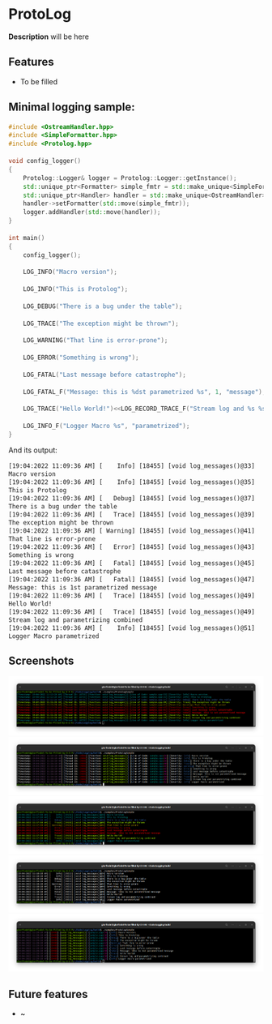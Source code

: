 # ProtoLog
**Description** will be here

## Features

 - To be filled
 
## Minimal logging sample:

```cpp
#include <OstreamHandler.hpp>
#include <SimpleFormatter.hpp>
#include <Protolog.hpp>

void config_logger()
{
    Protolog::Logger& logger = Protolog::Logger::getInstance();
    std::unique_ptr<Formatter> simple_fmtr = std::make_unique<SimpleFormatter>();
    std::unique_ptr<Handler> handler = std::make_unique<OstreamHandler>();
    handler->setFormatter(std::move(simple_fmtr));
    logger.addHandler(std::move(handler));
}

int main()
{
    config_logger();

    LOG_INFO("Macro version");
    
    LOG_INFO("This is Protolog");
    
    LOG_DEBUG("There is a bug under the table");
    
    LOG_TRACE("The exception might be thrown");
    
    LOG_WARNING("That line is error-prone");
    
    LOG_ERROR("Something is wrong");
    
    LOG_FATAL("Last message before catastrophe");
    
    LOG_FATAL_F("Message: this is %dst parametrized %s", 1, "message");
    
    LOG_TRACE("Hello World!")<<LOG_RECORD_TRACE_F("Stream log and %s %s", "parametrizing", "combined");
    
    LOG_INFO_F("Logger Macro %s", "parametrized");
}
```

And its output:

```
[19:04:2022 11:09:36 AM] [    Info] [18455] [void log_messages()@33] Macro version
[19:04:2022 11:09:36 AM] [    Info] [18455] [void log_messages()@35] This is Protolog
[19:04:2022 11:09:36 AM] [   Debug] [18455] [void log_messages()@37] There is a bug under the table
[19:04:2022 11:09:36 AM] [   Trace] [18455] [void log_messages()@39] The exception might be thrown
[19:04:2022 11:09:36 AM] [ Warning] [18455] [void log_messages()@41] That line is error-prone
[19:04:2022 11:09:36 AM] [   Error] [18455] [void log_messages()@43] Something is wrong
[19:04:2022 11:09:36 AM] [   Fatal] [18455] [void log_messages()@45] Last message before catastrophe
[19:04:2022 11:09:36 AM] [   Fatal] [18455] [void log_messages()@47] Message: this is 1st parametrized message
[19:04:2022 11:09:36 AM] [   Trace] [18455] [void log_messages()@49] Hello World!
[19:04:2022 11:09:36 AM] [   Trace] [18455] [void log_messages()@49] Stream log and parametrizing combined
[19:04:2022 11:09:36 AM] [    Info] [18455] [void log_messages()@51] Logger Macro parametrized
```

 
## Screenshots
<a href='https://raw.githubusercontent.com/MoriartyProfessor/ProtoLog/master/screenshots/screenshot1.png'><img src='https://raw.githubusercontent.com/MoriartyProfessor/ProtoLog/master/screenshots/screenshot1.png'></a>
<a href='https://raw.githubusercontent.com/MoriartyProfessor/ProtoLog/master/screenshots/screenshot2.png'><img src='https://raw.githubusercontent.com/MoriartyProfessor/ProtoLog/master/screenshots/screenshot2.png'></a>
<a href='https://raw.githubusercontent.com/MoriartyProfessor/ProtoLog/master/screenshots/screenshot3.png'><img src='https://raw.githubusercontent.com/MoriartyProfessor/ProtoLog/master/screenshots/screenshot3.png'></a>
<a href='https://raw.githubusercontent.com/MoriartyProfessor/ProtoLog/master/screenshots/screenshot4.png'><img src='https://raw.githubusercontent.com/MoriartyProfessor/ProtoLog/master/screenshots/screenshot4.png'></a>
<a href='https://raw.githubusercontent.com/MoriartyProfessor/ProtoLog/master/screenshots/screenshot5.png'><img src='https://raw.githubusercontent.com/MoriartyProfessor/ProtoLog/master/screenshots/screenshot5.png'></a>
## Future features

 - ~
